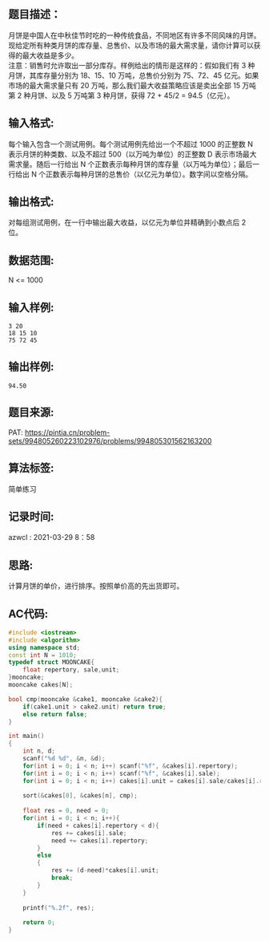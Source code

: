 ## 题目描述：
月饼是中国人在中秋佳节时吃的一种传统食品，不同地区有许多不同风味的月饼。现给定所有种类月饼的库存量、总售价、以及市场的最大需求量，请你计算可以获得的最大收益是多少。  
注意：销售时允许取出一部分库存。样例给出的情形是这样的：假如我们有 3 种月饼，其库存量分别为 18、15、10 万吨，总售价分别为 75、72、45 亿元。如果市场的最大需求量只有 20 万吨，那么我们最大收益策略应该是卖出全部 15 万吨第 2 种月饼、以及 5 万吨第 3 种月饼，获得 72 + 45/2 = 94.5（亿元）。  

## 输入格式:
每个输入包含一个测试用例。每个测试用例先给出一个不超过 1000 的正整数 N 表示月饼的种类数、以及不超过 500（以万吨为单位）的正整数 D 表示市场最大需求量。随后一行给出 N 个正数表示每种月饼的库存量（以万吨为单位）；最后一行给出 N 个正数表示每种月饼的总售价（以亿元为单位）。数字间以空格分隔。  

## 输出格式:
对每组测试用例，在一行中输出最大收益，以亿元为单位并精确到小数点后 2 位。  

## 数据范围:
N <= 1000  

## 输入样例:
```
3 20
18 15 10
75 72 45
```

## 输出样例:
```
94.50
```

## 题目来源:
PAT: https://pintia.cn/problem-sets/994805260223102976/problems/994805301562163200

## 算法标签:
简单练习

## 记录时间:
azwcl : 2021-03-29 8：58  

## 思路:
计算月饼的单价，进行排序。按照单价高的先出货即可。  

## AC代码:
```cpp
#include <iostream>
#include <algorithm>
using namespace std;
const int N = 1010;
typedef struct MOONCAKE{
    float repertory, sale,unit;
}mooncake;
mooncake cakes[N];

bool cmp(mooncake &cake1, mooncake &cake2){
    if(cake1.unit > cake2.unit) return true;
    else return false;
}

int main()
{
    int n, d;
    scanf("%d %d", &n, &d);
    for(int i = 0; i < n; i++) scanf("%f", &cakes[i].repertory);
    for(int i = 0; i < n; i++) scanf("%f", &cakes[i].sale);
    for(int i = 0; i < n; i++) cakes[i].unit = cakes[i].sale/cakes[i].repertory;
    
    sort(&cakes[0], &cakes[n], cmp);
    
    float res = 0, need = 0;
    for(int i = 0; i < n; i++){
        if(need + cakes[i].repertory < d){
            res += cakes[i].sale;
            need += cakes[i].repertory;
        }
        else
        {
            res += (d-need)*cakes[i].unit;
            break;
        }
    }
    
    printf("%.2f", res);
    
    return 0;
}
```